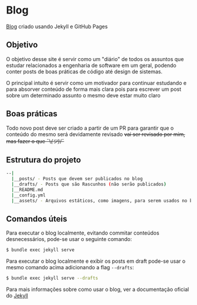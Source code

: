 # Blog

[Blog](https://joaopedrocampos.github.io/) criado usando Jekyll e GitHub Pages

## Objetivo

O objetivo desse site é servir como um "diário" de todos os assuntos que estudar relacionados a engenharia de software em um geral, podendo conter posts de boas práticas de código até design de sistemas.

O principal intuito é servir como um motivador para continuar estudando e para absorver conteúdo de forma mais clara pois para escrever um post sobre um determinado assunto o mesmo deve estar muito claro

## Boas práticas

Todo novo post deve ser criado a partir de um PR para garantir que o conteúdo do mesmo será devidamente revisado ~~vai ser revisado por mim, mas fazer o que ¯\\_(ツ)_/¯~~

## Estrutura do projeto

```bash
--|
  |__posts/ - Posts que devem ser publicados no blog
  |__drafts/ - Posts que são Rascunhos (não serão publicados)
  |__README.md
  |__config.yml
  |__assets/ - Arquivos estáticos, como imagens, para serem usados no blog
```

## Comandos úteis

Para executar o blog localmente, evitando commitar conteúdos desnecessários, pode-se usar o seguinte comando:

```bash
$ bundle exec jekyll serve
```

Para executar o blog localmente e exibir os posts em draft pode-se usar o mesmo comando acima adicionando a flag `--drafts`:

```bash
$ bundle exec jekyll serve --drafts
```

Para mais informações sobre como usar o blog, ver a documentação oficial do [Jekyll](http://jekyllrb.com/docs/)